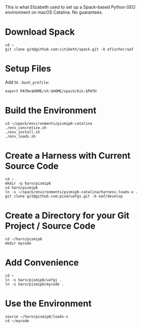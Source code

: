 This is what Elizabeth used to set up a Spack-based Python GEO environment on macOS Catalina.  No guarantees.

Download Spack
==============
```
cd ~
git clone git@github.com:citibeth/spack.git -b efischer/uaf
```

Setup Files
===========
Add to `.bash_profile`:
```
export PATH=$HOME/sh:$HOME/spack/bin:$PATH
```

Build the Environment
=====================
```
cd ~/spack/environments/pismip6-catalina
./env_concretize.sh
./env_install.sh
./env_loads.sh
```

Create a Harness with Current Source Code
=========================================
```
cd ~
mkdir -p harn/pismip6
cd harn/pismip6
ln -s ~/spack/environments/pismip6-catalina/harness-loads-x .
git clone git@github.com:pism/uafgi.git -b eaf/develop
```

Create a Directory for your Git Project / Source Code
=====================================================
```
cd ~/harn/pismip6
mkdir mycode
```

Add Convenience
===============
```
cd ~
ln -s harn/pismip6/uafgi .
ln -s harn/pismip6/mycode .
```

Use the Environment
===================
```
source ~/harn/pismip6/loads-x
cd ~/mycode
```

